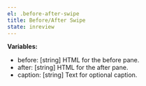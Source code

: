 ```yaml
---
el: .before-after-swipe
title: Before/After Swipe
state: inreview
---
```


__Variables:__
* before: [string] HTML for the before pane.
* after: [string] HTML for the after pane.
* caption: [string] Text for optional caption.
